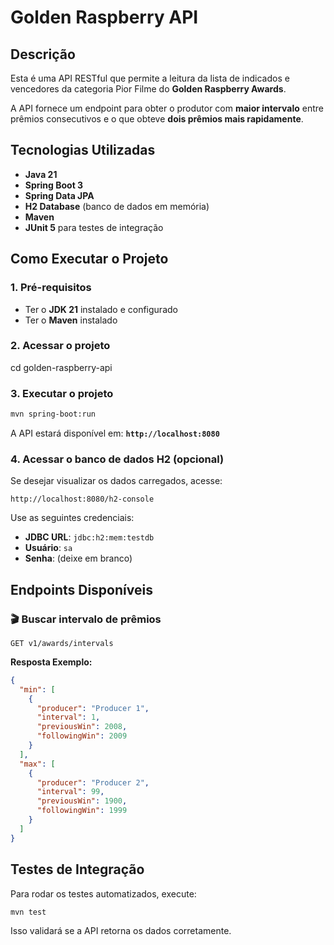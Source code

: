 # Golden Raspberry API

## Descrição
Esta é uma API RESTful que permite a leitura da lista de indicados e vencedores da categoria Pior Filme do **Golden Raspberry Awards**.

A API fornece um endpoint para obter o produtor com **maior intervalo** entre prêmios consecutivos e o que obteve **dois prêmios mais rapidamente**.

## Tecnologias Utilizadas
- **Java 21**
- **Spring Boot 3**
- **Spring Data JPA**
- **H2 Database** (banco de dados em memória)
- **Maven**
- **JUnit 5** para testes de integração

## Como Executar o Projeto
### 1. Pré-requisitos
- Ter o **JDK 21** instalado e configurado
- Ter o **Maven** instalado

### 2. Acessar o projeto
cd golden-raspberry-api


### 3. Executar o projeto
```sh
mvn spring-boot:run
```
A API estará disponível em: **`http://localhost:8080`**

### 4. Acessar o banco de dados H2 (opcional)
Se desejar visualizar os dados carregados, acesse:
```
http://localhost:8080/h2-console
```
Use as seguintes credenciais:
- **JDBC URL**: `jdbc:h2:mem:testdb`
- **Usuário**: `sa`
- **Senha**: (deixe em branco)

## Endpoints Disponíveis
### 🎬 **Buscar intervalo de prêmios**
```http
GET v1/awards/intervals
```
**Resposta Exemplo:**
```json
{
  "min": [
    {
      "producer": "Producer 1",
      "interval": 1,
      "previousWin": 2008,
      "followingWin": 2009
    }
  ],
  "max": [
    {
      "producer": "Producer 2",
      "interval": 99,
      "previousWin": 1900,
      "followingWin": 1999
    }
  ]
}
```

## Testes de Integração
Para rodar os testes automatizados, execute:
```sh
mvn test
```
Isso validará se a API retorna os dados corretamente.


